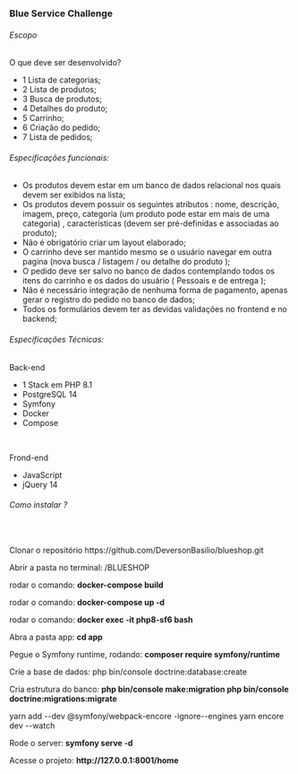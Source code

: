 <h3>Blue Service Challenge</h3>

<h6>Escopo</h6>
  <p>O que deve ser desenvolvido?</p>
  <ul>
    <li>1 Lista de categorias;</li>
    <li>2 Lista de produtos;  </li>
    <li>3 Busca de produtos;  </li>
    <li>4 Detalhes do produto;</li>
    <li>5 Carrinho;           </li>
    <li>6 Criação do pedido;  </li>
    <li>7 Lista de pedidos;   </li>
  </ul>

<h6>Especificações funcionais:</h6>
    <ul>
      <li>Os produtos devem estar em um banco de dados relacional nos quais devem ser exibidos na lista;</li>
      <li>Os produtos devem possuir os seguintes atributos : nome, descrição, imagem, preço, categoria (um produto pode estar em mais de uma categoria) , características (devem ser pré-definidas e associadas ao produto); </li>
      <li>Não é obrigatório criar um layout elaborado;</li>
      <li>O carrinho deve ser mantido mesmo se o usuário navegar em outra pagina (nova busca / listagem / ou detalhe do produto ); </li>
      <li>O pedido deve ser salvo no banco de dados contemplando todos os itens do carrinho e os dados do usuário ( Pessoais e de entrega ); </li>
      <li>Não é necessário integração de nenhuma forma de pagamento, apenas gerar o registro do pedido no banco de dados; </li>
      <li>Todos os formulários devem ter as devidas validações no frontend e no backend; </li>
    </ul>
 
<h6>Especificações Técnicas:</h6>
  <p>Back-end</p>
  <ul>
    <li>1 Stack em PHP 8.1</li>
    <li>PostgreSQL 14</li>
    <li>Symfony</li>    
    <li>Docker</li>
    <li>Compose</li>
  </ul>
  </br>
  <p>Frond-end</p>
  <ul>
    <li>JavaScript</li>
    <li>jQuery 14</li>    
  </ul>

<h6> Como instalar ?</h6>

</br>
<p>
    Clonar o repositório
    https://github.com/DeversonBasilio/blueshop.git
</p>

<p>
    Abrir a pasta no terminal: /BLUESHOP
</p>

<p>
    rodar o comando: <b>docker-compose build</b>
</p>

<p>
    rodar o comando: <b>docker-compose up -d</b>
</p>

<p>
    rodar o comando: <b>docker exec -it php8-sf6 bash</b>
</p>

<p>
    Abra a pasta app: <b>cd app</b>
</p

<p>
    Pegue o Symfony runtime, rodando: <b>composer require symfony/runtime</b>
</p

<p>
    Crie a base de dados: php bin/console doctrine:database:create
</p

<p>
    Cria estrutura do banco: 
      <b>php bin/console make:migration  </b>
      <b>php bin/console doctrine:migrations:migrate   </b>
</p>

<p>
    yarn add --dev @symfony/webpack-encore -ignore--engines
    yarn encore dev --watch
</p>

<p>
    Rode o server: 
      <b> symfony serve -d </b>
</p>
  
<p>
    Acesse o projeto: 
      <b> http://127.0.0.1:8001/home </b>
</p>
